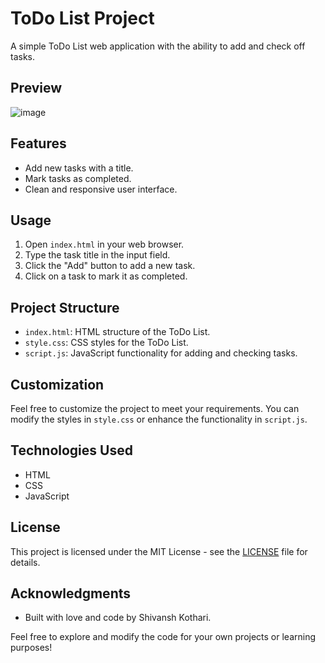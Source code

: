 # ToDo List Project

A simple ToDo List web application with the ability to add and check off tasks.

## Preview

![image](https://github.com/ShivanshKothari/simple-todo-list/assets/105049306/b7edccef-6fa9-47d1-a937-8841afebe405)


## Features

- Add new tasks with a title.
- Mark tasks as completed.
- Clean and responsive user interface.

## Usage

1. Open `index.html` in your web browser.
2. Type the task title in the input field.
3. Click the "Add" button to add a new task.
4. Click on a task to mark it as completed.

## Project Structure

- `index.html`: HTML structure of the ToDo List.
- `style.css`: CSS styles for the ToDo List.
- `script.js`: JavaScript functionality for adding and checking tasks.

## Customization

Feel free to customize the project to meet your requirements. You can modify the styles in `style.css` or enhance the functionality in `script.js`.

## Technologies Used

- HTML
- CSS
- JavaScript

## License

This project is licensed under the MIT License - see the [LICENSE](LICENSE) file for details.

## Acknowledgments

- Built with love and code by Shivansh Kothari.

Feel free to explore and modify the code for your own projects or learning purposes!
